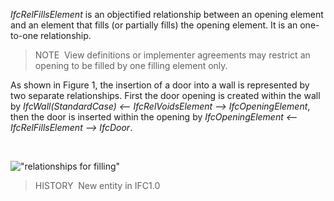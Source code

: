 _IfcRelFillsElement_ is an objectified relationship between an opening element and an element that fills (or partially fills) the opening element. It is an one-to-one relationship.

> NOTE&nbsp; View definitions or implementer agreements may restrict an opening to be filled by one filling element only.

As shown in Figure 1, the insertion of a door into a wall is represented by two separate relationships. First the door opening is created within the wall by _IfcWall(StandardCase) &lt;-- IfcRelVoidsElement --&gt; IfcOpeningElement_, then the door is inserted within the opening by _IfcOpeningElement &lt;-- IfcRelFillsElement --&gt; IfcDoor_.

&nbsp;

!["relationships for filling"](../../../../../../figures/ifcrelfillselements-fig1.png "Figure 1 &mdash; Relationships for element filling")

> HISTORY&nbsp; New entity in IFC1.0
